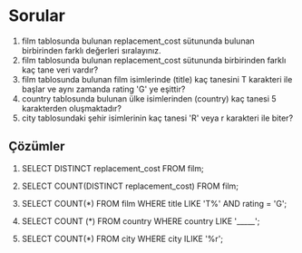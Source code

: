 # Sorular

1. film tablosunda bulunan replacement_cost sütununda bulunan birbirinden farklı değerleri sıralayınız.
2. film tablosunda bulunan replacement_cost sütununda birbirinden farklı kaç tane veri vardır?
3. film tablosunda bulunan film isimlerinde (title) kaç tanesini T karakteri ile başlar ve aynı zamanda rating 'G' ye eşittir?
4. country tablosunda bulunan ülke isimlerinden (country) kaç tanesi 5 karakterden oluşmaktadır?
5. city tablosundaki şehir isimlerinin kaç tanesi 'R' veya r karakteri ile biter?

## Çözümler

1. SELECT DISTINCT replacement_cost FROM film;

2. SELECT COUNT(DISTINCT replacement_cost) FROM film;

3. SELECT COUNT(*) FROM film WHERE title LIKE 'T%' AND rating = 'G';

4. SELECT COUNT (*) FROM country WHERE country LIKE '_____';

5. SELECT COUNT(*) FROM city WHERE city ILIKE '%r';